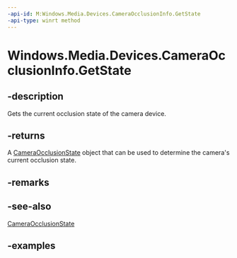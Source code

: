 ```yaml
---
-api-id: M:Windows.Media.Devices.CameraOcclusionInfo.GetState
-api-type: winrt method
---
```


# Windows.Media.Devices.CameraOcclusionInfo.GetState

<!--
public Windows.Media.Devices.CameraOcclusionState GetState ();
-->


## -description

Gets the current occlusion state of the camera device.

## -returns

A [CameraOcclusionState](cameraocclusionstate.md) object that can be used to determine the camera's current occlusion state.

## -remarks

## -see-also

[CameraOcclusionState](cameraocclusionstate.md)

## -examples


